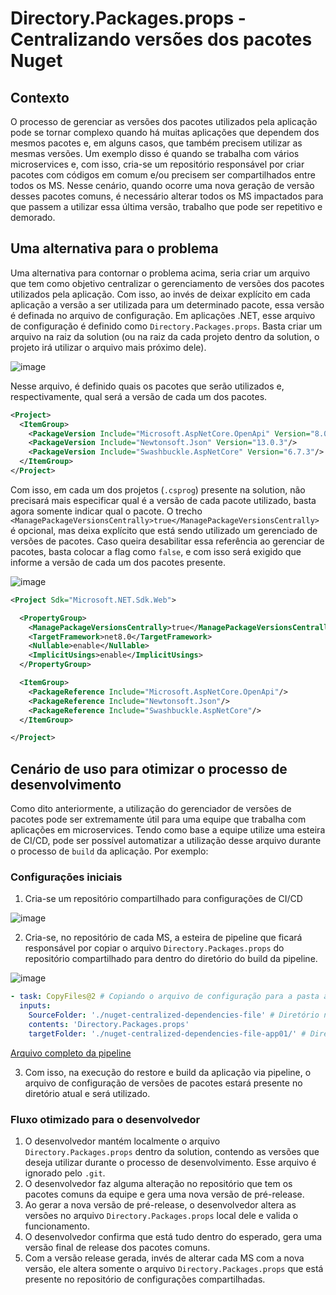 # Directory.Packages.props - Centralizando versões dos pacotes Nuget

## Contexto
O processo de gerenciar as versões dos pacotes utilizados pela aplicação pode se tornar complexo quando há muitas aplicações que dependem dos mesmos pacotes e, em alguns casos, que também precisem utilizar as mesmas versões.
Um exemplo disso é quando se trabalha com vários microservices e, com isso, cria-se um repositório responsável por criar pacotes com códigos em comum e/ou precisem ser compartilhados entre todos os MS. 
Nesse cenário, quando ocorre uma nova geração de versão desses pacotes comuns, é necessário alterar todos os MS impactados para que passem a utilizar essa última versão, trabalho que pode ser repetitivo e demorado.

## Uma alternativa para o problema
Uma alternativa para contornar o problema acima, seria criar um arquivo que tem como objetivo centralizar o gerenciamento de versões dos pacotes utilizados pela aplicação. Com isso, ao invés de deixar explícito em cada aplicação a versão a ser utilizada para um determinado pacote, essa versão é definada no arquivo de configuração.
Em aplicações .NET, esse arquivo de configuração é definido como `Directory.Packages.props`. Basta criar um arquivo na raiz da solution (ou na raiz da cada projeto dentro da solution, o projeto irá utilizar o arquivo mais próximo dele).

![image](https://github.com/user-attachments/assets/4b5a1cef-c0e6-4a7d-8db4-0eb703178274)

Nesse arquivo, é definido quais os pacotes que serão utilizados e, respectivamente, qual será a versão de cada um dos pacotes.

```xml
<Project>
  <ItemGroup>
    <PackageVersion Include="Microsoft.AspNetCore.OpenApi" Version="8.0.8"/>
    <PackageVersion Include="Newtonsoft.Json" Version="13.0.3"/>
    <PackageVersion Include="Swashbuckle.AspNetCore" Version="6.7.3"/>
  </ItemGroup>
</Project>
```

Com isso, em cada um dos projetos (`.csprog`) presente na solution, não precisará mais especificar qual é a versão de cada pacote utilizado, basta agora somente indicar qual o pacote.
O trecho `<ManagePackageVersionsCentrally>true</ManagePackageVersionsCentrally>` é opcional, mas deixa explícito que está sendo utilizado um gerenciado de versões de pacotes.
Caso queira desabilitar essa referência ao gerenciar de pacotes, basta colocar a flag como `false`, e com isso será exigido que informe a versão de cada um dos pacotes presente.

![image](https://github.com/user-attachments/assets/2867bb11-5398-41fc-b711-a61f12da0bef)

```xml
<Project Sdk="Microsoft.NET.Sdk.Web">

  <PropertyGroup>
    <ManagePackageVersionsCentrally>true</ManagePackageVersionsCentrally>
    <TargetFramework>net8.0</TargetFramework>
    <Nullable>enable</Nullable>
    <ImplicitUsings>enable</ImplicitUsings>
  </PropertyGroup>

  <ItemGroup>
    <PackageReference Include="Microsoft.AspNetCore.OpenApi"/>
    <PackageReference Include="Newtonsoft.Json"/>
    <PackageReference Include="Swashbuckle.AspNetCore"/>
  </ItemGroup>

</Project>
```

## Cenário de uso para otimizar o processo de desenvolvimento
Como dito anteriormente, a utilização do gerenciador de versões de pacotes pode ser extremamente útil para uma equipe que trabalha com aplicações em microservices.
Tendo como base a equipe utilize uma esteira de CI/CD, pode ser possível automatizar a utilização desse arquivo durante o processo de `build` da aplicação.
Por exemplo:

### Configurações iniciais
1. Cria-se um repositório compartilhado para configurações de CI/CD

![image](https://github.com/user-attachments/assets/74cd36e6-5ed2-4f99-a216-8919f03797ed)

2. Cria-se, no repositório de cada MS, a esteira de pipeline que ficará responsável por copiar o arquivo `Directory.Packages.props` do repositório compartilhado para dentro do diretório do build da pipeline.

![image](https://github.com/user-attachments/assets/b5abb698-9193-48ba-bbb6-26546833e4e9)

```yaml
- task: CopyFiles@2 # Copiando o arquivo de configuração para a pasta atual do projeto em que se encontra a Solution
  inputs:
    SourceFolder: './nuget-centralized-dependencies-file' # Diretório no qual encontra-se o arquivo de configuração das versões dos pacotes
    contents: 'Directory.Packages.props'
    targetFolder: './nuget-centralized-dependencies-file-app01/' # Diretório onde se encontra o projeto atual
```
[Arquivo completo da pipeline](https://github.com/martineli17/.net-centralized-nuget-packages-versions/blob/master/azure-pipelines.yml)

3. Com isso, na execução do restore e build da aplicação via pipeline, o arquivo de configuração de versões de pacotes estará presente no diretório atual e será utilizado.

### Fluxo otimizado para o desenvolvedor 
1. O desenvolvedor mantém localmente o arquivo `Directory.Packages.props` dentro da solution, contendo as versões que deseja utilizar durante o processo de desenvolvimento. Esse arquivo é ignorado pelo `.git`.
2. O desenvolvedor faz alguma alteração no repositório que tem os pacotes comuns da equipe e gera uma nova versão de pré-release.
3. Ao gerar a nova versão de pré-release, o desenvolvedor altera as versões no arquivo `Directory.Packages.props` local dele e valida o funcionamento.
4. O desenvolvedor confirma que está tudo dentro do esperado, gera uma versão final de release dos pacotes comuns.
5. Com a versão release gerada, invés de alterar cada MS com a nova versão, ele altera somente o arquivo `Directory.Packages.props` que está presente no repositório de configurações compartilhadas.
